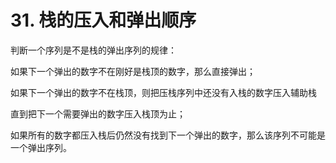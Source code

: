 # 31. 栈的压入和弹出顺序

判断一个序列是不是栈的弹出序列的规律：

如果下一个弹出的数字不在刚好是栈顶的数字，那么直接弹出；

如果下一个弹出的数字不在栈顶，则把压栈序列中还没有入栈的数字压入辅助栈

直到把下一个需要弹出的数字压入栈顶为止；

如果所有的数字都压入栈后仍然没有找到下一个弹出的数字，那么该序列不可能是一个弹出序列。
